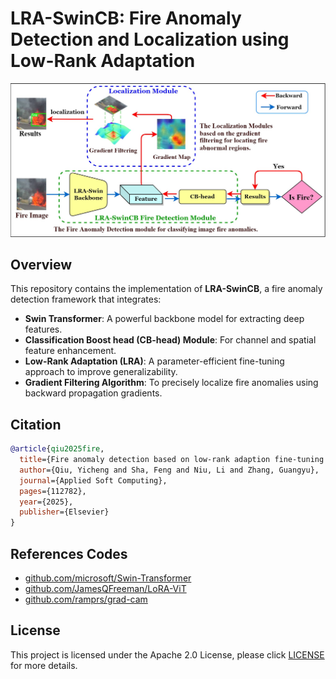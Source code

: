 # LRA-SwinCB: Fire Anomaly Detection and Localization using Low-Rank Adaptation

![Graphical Abstract](./assets/GraphicalAbstract.jpg)

## Overview

This repository contains the implementation of **LRA-SwinCB**, a fire anomaly detection framework that integrates:

- **Swin Transformer**: A powerful backbone model for extracting deep features.
- **Classification Boost head (CB-head) Module**: For channel and spatial feature enhancement.
- **Low-Rank Adaptation (LRA)**: A parameter-efficient fine-tuning approach to improve generalizability.
- **Gradient Filtering Algorithm**: To precisely localize fire anomalies using backward propagation gradients.


## Citation
```bibtex
@article{qiu2025fire,
  title={Fire anomaly detection based on low-rank adaption fine-tuning and localization using Gradient Filtering},
  author={Qiu, Yicheng and Sha, Feng and Niu, Li and Zhang, Guangyu},
  journal={Applied Soft Computing},
  pages={112782},
  year={2025},
  publisher={Elsevier}
}
```

## References Codes

- [github.com/microsoft/Swin-Transformer](https://github.com/microsoft/Swin-Transformer)
- [github.com/JamesQFreeman/LoRA-ViT](https://github.com/JamesQFreeman/LoRA-ViT)
- [github.com/ramprs/grad-cam](https://github.com/ramprs/grad-cam)


## License 
This project is licensed under the Apache 2.0 License, please click [LICENSE](LICENSE) for more details.


